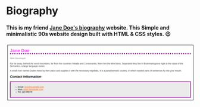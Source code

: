 # Biography

#### This is my friend [Jane Doe's biography](https://nayanunni95.github.io/Biography-page/) website. This Simple and minimalistic 90s website design built with HTML & CSS styles. :wink:

<img src='./web.png' alt='profile'>
